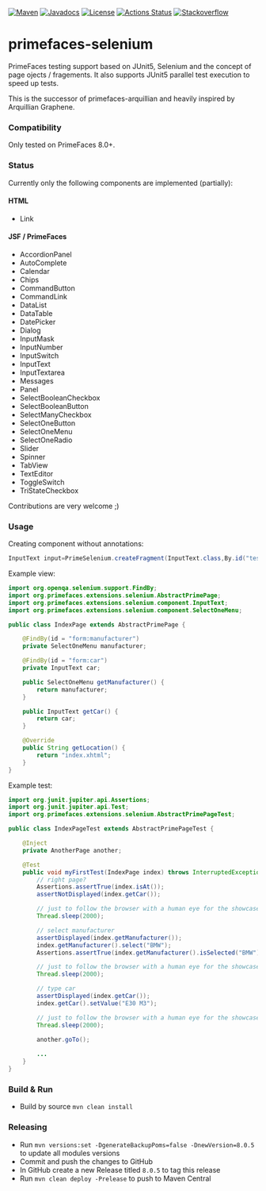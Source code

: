 [![Maven](https://img.shields.io/maven-central/v/org.primefaces.extensions/primefaces-selenium.svg)](https://repo1.maven.org/maven2/org/primefaces/extensions/primefaces-selenium/)
[![Javadocs](http://javadoc.io/badge/org.primefaces.extensions/primefaces-selenium.svg)](http://javadoc.io/doc/org.primefaces.extensions/primefaces-extensions)
[![License](http://img.shields.io/:license-apache-blue.svg)](http://www.apache.org/licenses/LICENSE-2.0.html)
[![Actions Status](https://github.com/primefaces-extensions/primefaces-selenium/workflows/Java%20CI/badge.svg)](https://github.com/primefaces-extensions/primefaces-selenium/actions)
[![Stackoverflow](https://img.shields.io/badge/StackOverflow-primefaces-chocolate.svg)](https://stackoverflow.com/questions/tagged/primefaces-extensions)

# primefaces-selenium

PrimeFaces testing support based on JUnit5, Selenium and the concept of page ojects / fragements. It also supports JUnit5 parallel test execution to speed up
tests.

This is the successor of primefaces-arquillian and heavily inspired by Arquillian Graphene.

### Compatibility

Only tested on PrimeFaces 8.0+.

### Status

Currently only the following components are implemented (partially):

#### HTML

- Link

#### JSF / PrimeFaces

- AccordionPanel
- AutoComplete
- Calendar
- Chips
- CommandButton
- CommandLink
- DataList
- DataTable
- DatePicker
- Dialog
- InputMask
- InputNumber
- InputSwitch
- InputText
- InputTextarea
- Messages
- Panel
- SelectBooleanCheckbox
- SelectBooleanButton
- SelectManyCheckbox
- SelectOneButton
- SelectOneMenu
- SelectOneRadio
- Slider
- Spinner
- TabView
- TextEditor
- ToggleSwitch
- TriStateCheckbox

Contributions are very welcome ;)

### Usage

Creating component without annotations:

```java
InputText input=PrimeSelenium.createFragment(InputText.class,By.id("test"));
```

Example view:

```java
import org.openqa.selenium.support.FindBy;
import org.primefaces.extensions.selenium.AbstractPrimePage;
import org.primefaces.extensions.selenium.component.InputText;
import org.primefaces.extensions.selenium.component.SelectOneMenu;

public class IndexPage extends AbstractPrimePage {

    @FindBy(id = "form:manufacturer")
    private SelectOneMenu manufacturer;

    @FindBy(id = "form:car")
    private InputText car;

    public SelectOneMenu getManufacturer() {
        return manufacturer;
    }

    public InputText getCar() {
        return car;
    }

    @Override
    public String getLocation() {
        return "index.xhtml";
    }
}
```

Example test:

```java
import org.junit.jupiter.api.Assertions;
import org.junit.jupiter.api.Test;
import org.primefaces.extensions.selenium.AbstractPrimePageTest;

public class IndexPageTest extends AbstractPrimePageTest {

    @Inject
    private AnotherPage another;

    @Test
    public void myFirstTest(IndexPage index) throws InterruptedException {
        // right page?
        Assertions.assertTrue(index.isAt());
        assertNotDisplayed(index.getCar());

        // just to follow the browser with a human eye for the showcase :D - not need in your real tests
        Thread.sleep(2000);

        // select manufacturer
        assertDisplayed(index.getManufacturer());
        index.getManufacturer().select("BMW");
        Assertions.assertTrue(index.getManufacturer().isSelected("BMW"));

        // just to follow the browser with a human eye for the showcase :D - not need in your real tests
        Thread.sleep(2000);

        // type car
        assertDisplayed(index.getCar());
        index.getCar().setValue("E30 M3");

        // just to follow the browser with a human eye for the showcase :D - not need in your real tests
        Thread.sleep(2000);

        another.goTo();
        
        ...
    }
}
```

### Build & Run

- Build by source `mvn clean install`

### Releasing

- Run `mvn versions:set -DgenerateBackupPoms=false -DnewVersion=8.0.5` to update all modules versions
- Commit and push the changes to GitHub
- In GitHub create a new Release titled `8.0.5` to tag this release
- Run `mvn clean deploy -Prelease` to push to Maven Central
